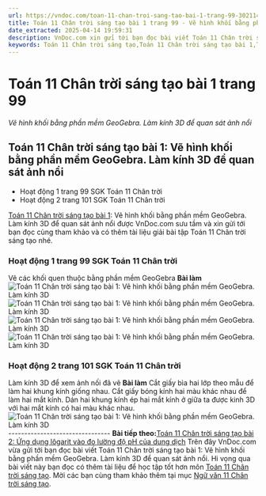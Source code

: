 ```yaml
---
url: https://vndoc.com/toan-11-chan-troi-sang-tao-bai-1-trang-99-302114
title: Toán 11 Chân trời sáng tạo bài 1 trang 99 - Vẽ hình khối bằng phần mềm GeoGebra. Làm kính 3D để quan sát ảnh nổi - VnDoc.com
date_extracted: 2025-04-14 19:59:31
description: VnDoc.com xin gửi tới bạn đọc bài viết Toán 11 Chân trời sáng tạo bài 1: Vẽ hình khối bằng phần mềm GeoGebra. Làm kính 3D để quan sát ảnh nổi. Mời các bạn cùng tham khảo chi tiết.
keywords: Toán 11 Chân trời sáng tạo,Toán 11 Chân trời sáng tạo bài 1,Toán lớp 11 Chân trời sáng tạo,bài tập toán 11 Chân trời sáng tạo,giải sgk toán 11 Chân trời sáng tạo,giải toán 11 Chân trời sáng tạo,toán 11 ctst,toán 11 chân trời,toán 11,giải toán 11 Chân trời sáng tạo bài 1 trang 99,giải toán 11 Chân trời sáng tạo bài 1,Toán 11 Chân trời sáng tạo bài 1 Vẽ hình khối bằng phần mềm GeoGebra Làm kính 3D để quan sát ảnh nổi,Toán 11 Chân trời sáng tạo bài 1 trang 99
---
```


# Toán 11 Chân trời sáng tạo bài 1 trang 99
 _Vẽ hình khối bằng phần mềm GeoGebra. Làm kính 3D để quan sát ảnh nổi_
## Toán 11 Chân trời sáng tạo bài 1: Vẽ hình khối bằng phần mềm GeoGebra. Làm kính 3D để quan sát ảnh nổi
  * Hoạt động 1 trang 99 SGK Toán 11 Chân trời
  * Hoạt động 2 trang 101 SGK Toán 11 Chân trời

[Toán 11 Chân trời sáng tạo bài 1](<https://vndoc.com/toan-11-chan-troi-sang-tao-bai-1-trang-99-302114>): Vẽ hình khối bằng phần mềm GeoGebra. Làm kính 3D để quan sát ảnh nổi được VnDoc.com sưu tầm và xin gửi tới bạn đọc cùng tham khảo và có thêm tài liệu giải bài tập Toán 11 Chân trời sáng tạo nhé.
### Hoạt động 1 trang 99 SGK Toán 11 Chân trời
Vẽ các khối quen thuộc bằng phần mềm GeoGebra
**Bài làm**
![Toán 11 Chân trời sáng tạo bài 1: Vẽ hình khối bằng phần mềm GeoGebra. Làm kính 3D](https://i.vdoc.vn/data/image/2023/07/28/toan-11-chan-troi-sang-tao-bai-1-trang-99-1.jpg)
![Toán 11 Chân trời sáng tạo bài 1: Vẽ hình khối bằng phần mềm GeoGebra. Làm kính 3D](https://i.vdoc.vn/data/image/2023/07/28/toan-11-chan-troi-sang-tao-bai-1-trang-99-2.jpg)
![Toán 11 Chân trời sáng tạo bài 1: Vẽ hình khối bằng phần mềm GeoGebra. Làm kính 3D](https://i.vdoc.vn/data/image/2023/07/28/toan-11-chan-troi-sang-tao-bai-1-trang-99-3.jpg)
![Toán 11 Chân trời sáng tạo bài 1: Vẽ hình khối bằng phần mềm GeoGebra. Làm kính 3D](https://i.vdoc.vn/data/image/2023/07/28/toan-11-chan-troi-sang-tao-bai-1-trang-99-4.jpg)
### Hoạt động 2 trang 101 SGK Toán 11 Chân trời
Làm kính 3D để xem ảnh nối đã vẽ
**Bài làm**
Cắt giấy bìa hai lớp theo mẫu để làm hai khung kính giống nhau. Cắt giấy bóng kính hai màu khác nhau để làm hai mắt kính. Dán hai khung kính ép hai mắt kính ở giữa ta được kinh 3D với hai mắt kính có hai màu khác nhau.
![Toán 11 Chân trời sáng tạo bài 1: Vẽ hình khối bằng phần mềm GeoGebra. Làm kính 3D](https://i.vdoc.vn/data/image/2023/07/28/toan-11-chan-troi-sang-tao-bai-1-trang-99-5.jpg)
\--------------------------------
**Bài tiếp theo:**[Toán 11 Chân trời sáng tạo bài 2: Ứng dụng lôgarit vào đo lường độ pH của dung dịch](<https://vndoc.com/toan-11-chan-troi-sang-tao-bai-2-trang-104-302115>)
Trên đây VnDoc.com vừa gửi tới bạn đọc bài viết Toán 11 Chân trời sáng tạo bài 1: Vẽ hình khối bằng phần mềm GeoGebra. Làm kính 3D để quan sát ảnh nổi. Hi vọng qua bài viết này bạn đọc có thêm tài liệu để học tập tốt hơn môn [Toán 11 Chân trời sáng tạo](<https://vndoc.com/toan-11-chan-troi-sang-tao>). Mời các bạn cùng tham khảo thêm tại mục [Ngữ văn 11 Chân trời sáng tạo](<https://vndoc.com/ngu-van-11-chan-troi-sang-tao>).
